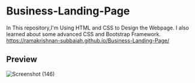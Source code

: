 # Business-Landing-Page
In This repository,I'm Using HTML and CSS to Design the Webpage. I also learned about some advanced CSS and Bootstrap Framework.
https://ramakrishnan-subbaiah.github.io/Business-Landing-Page/

## Preview

![Screenshot (146)](https://user-images.githubusercontent.com/113575392/227768302-9aacfc47-35ea-478a-baff-b58314321068.png)
